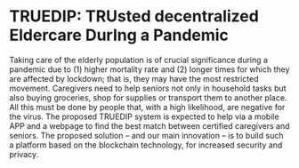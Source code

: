 # TRUEDIP: TRUsted decentralized Eldercare DurIng a Pandemic

Taking care of the elderly population is of crucial significance during a pandemic due to (1) higher mortality rate and (2) longer times for which they are affected by lockdown; that is, they may have the most restricted movement. Caregivers need to help seniors not only in household tasks but also buying groceries, shop for supplies or transport them to another place. All this must be done by people that, with a high likelihood, are negative for the virus. The proposed TRUEDIP system is expected to help via a mobile APP and a webpage to find the best match between certified caregivers and seniors. The proposed solution – and our main innovation – is to build such a platform based on the blockchain technology, for increased security and privacy.

